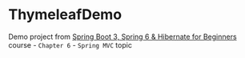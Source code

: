 # ThymeleafDemo

Demo project from [Spring Boot 3, Spring 6 & Hibernate for Beginners](https://www.udemy.com/course/spring-hibernate-tutorial/) course - `Chapter 6` - `Spring MVC` topic
